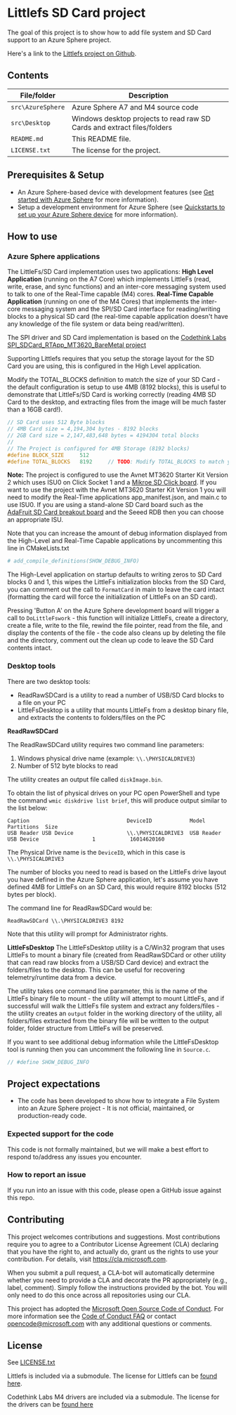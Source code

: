 # Littlefs SD Card project

The goal of this project is to show how to add file system and SD Card support to an Azure Sphere project.

Here's a link to the [Littlefs project on Github](https://github.com/littlefs-project/littlefs).

## Contents

| File/folder | Description |
|-------------|-------------|
| `src\AzureSphere`       | Azure Sphere A7 and M4 source code |
| `src\Desktop`       | Windows desktop projects to read raw SD Cards and extract files/folders |
| `README.md` | This README file. |
| `LICENSE.txt`   | The license for the project. |

## Prerequisites & Setup

- An Azure Sphere-based device with development features (see [Get started with Azure Sphere](https://azure.microsoft.com/en-us/services/azure-sphere/get-started/) for more information).
- Setup a development environment for Azure Sphere (see [Quickstarts to set up your Azure Sphere device](https://docs.microsoft.com/en-us/azure-sphere/install/overview) for more information).

## How to use

### Azure Sphere applications 

The LittleFs/SD Card implementation uses two applications:
**High Level Application** (running on the A7 Core) which implements LittleFs (read, write, erase, and sync functions) and an inter-core messaging system used to talk to one of the Real-Time capable (M4) cores.
**Real-Time Capable Application** (running on one of the M4 Cores) that implements the inter-core messaging system and the SPI/SD Card interface for reading/writing blocks to a physical SD card (the real-time capable application doesn't have any knowledge of the file system or data being read/written).

The SPI driver and SD Card implementation is based on the [Codethink Labs SPI_SDCard_RTApp_MT3620_BareMetal project](https://github.com/CodethinkLabs/mt3620-m4-samples/tree/master/SPI_SDCard_RTApp_MT3620_BareMetal)

Supporting Littlefs requires that you setup the storage layout for the SD Card you are using, this is configured in the High Level application. 

Modify the TOTAL_BLOCKS definition to match the size of your SD Card - the default configuration is setup to use 4MB (8192 blocks), this is useful to demonstrate that LittleFs/SD Card is working correctly (reading 4MB SD Card to the desktop, and extracting files from the image will be much faster than a 16GB card!).

```C
// SD Card uses 512 Byte blocks
// 4MB Card size = 4,194,304 bytes - 8192 blocks
// 2GB Card size = 2,147,483,648 bytes = 4194304 total blocks
// 
// The Project is configured for 4MB Storage (8192 blocks)
#define BLOCK_SIZE     512
#define TOTAL_BLOCKS   8192     // TODO: Modify TOTAL_BLOCKS to match your SD Card configuration (total bytes/512)
```

**Note:** The project is configured to use the Avnet MT3620 Starter Kit Version 2 which uses ISU0 on Click Socket 1 and a [Mikroe SD Click board](https://www.mikroe.com/microsd-click). If you want to use the project with the Avnet MT3620 Starter Kit Version 1 you will need to modify the Real-Time applications app_manifest.json, and main.c to use ISU0. If you are using a stand-alone SD Card board such as the [AdaFruit SD Card breakout board](https://www.adafruit.com/product/254) and the Seeed RDB then you can choose an appropriate ISU.

Note that you can increase the amount of debug information displayed from the High-Level and Real-Time Capable applications by uncommenting this line in CMakeLists.txt

```python
# add_compile_definitions(SHOW_DEBUG_INFO)
```

The High-Level application on startup defaults to writing zeros to SD Card blocks 0 and 1, this wipes the LittleFs initialization blocks from the SD Card, you can comment out the call to `FormatCard` in main to leave the card intact (formatting the card will force the initialization of LittleFs on an SD card).

Pressing 'Button A' on the Azure Sphere development board will trigger a call to `DoLittleFswork` - this function will initialize LittleFs, create a directory, create a file, write to the file, rewind the file pointer, read from the file, and display the contents of the file - the code also cleans up by deleting the file and the directory, comment out the clean up code to leave the SD Card contents intact.

### Desktop tools

There are two desktop tools:
* ReadRawSDCard is a utility to read a number of USB/SD Card blocks to a file on your PC
* LittleFsDesktop is a utility that mounts LittleFs from a desktop binary file, and extracts the contents to folders/files on the PC

**ReadRawSDCard**

The ReadRawSDCard utility requires two command line parameters:
1. Windows physical drive name (example: `\\.\PHYSICALDRIVE3`)
2. Number of 512 byte blocks to read

The utility creates an output file called `diskImage.bin`.

To obtain the list of physical drives on your PC open PowerShell and type the command `wmic diskdrive list brief`, this will produce output similar to the list below:

```dos
Caption                               DeviceID            Model                                 Partitions  Size
USB Reader USB Device                 \\.\PHYSICALDRIVE3  USB Reader USB Device                 1           16014620160
```

The Physical Drive name is the `DeviceID`, which in this case is `\\.\PHYSICALDRIVE3`

The number of blocks you need to read is based on the LittleFs drive layout you have defined in the Azure Sphere application, let's assume you have defined 4MB for LittleFs on an SD Card, this would require 8192 blocks (512 bytes per block). 

The command line for ReadRawSDCard would be:
```dos
ReadRawSDCard \\.\PHYSICALDRIVE3 8192
```

Note that this utility will prompt for Administrator rights.

**LittleFsDesktop**
The LittleFsDesktop utility is a C/Win32 program that uses LittleFs to mount a binary file (created from ReadRawSDCard or other utility that can read raw blocks from a USB/SD Card device) and extract the folders/files to the desktop. This can be useful for recovering telemetry/runtime data from a device.

The utility takes one command line parameter, this is the name of the LittleFs binary file to mount - the utility will attempt to mount LittleFs, and if successful will walk the LittleFs file system and extract any folders/files - the utility creates an `output` folder in the working directory of the utility, all folders/files extracted from the binary file will be written to the output folder, folder structure from LittleFs will be preserved.

If you want to see additional debug information while the LittleFsDesktop tool is running then you can uncomment the following line in `Source.c`.

```C
// #define SHOW_DEBUG_INFO
```

## Project expectations

* The code has been developed to show how to integrate a File System into an Azure Sphere project -  It is not official, maintained, or production-ready code.

### Expected support for the code

This code is not formally maintained, but we will make a best effort to respond to/address any issues you encounter.

### How to report an issue

If you run into an issue with this code, please open a GitHub issue against this repo.

## Contributing

This project welcomes contributions and suggestions. Most contributions require you to
agree to a Contributor License Agreement (CLA) declaring that you have the right to,
and actually do, grant us the rights to use your contribution. For details, visit
https://cla.microsoft.com.

When you submit a pull request, a CLA-bot will automatically determine whether you need
to provide a CLA and decorate the PR appropriately (e.g., label, comment). Simply follow the
instructions provided by the bot. You will only need to do this once across all repositories using our CLA.

This project has adopted the [Microsoft Open Source Code of Conduct](https://opensource.microsoft.com/codeofconduct/).
For more information see the [Code of Conduct FAQ](https://opensource.microsoft.com/codeofconduct/faq/)
or contact [opencode@microsoft.com](mailto:opencode@microsoft.com) with any additional questions or comments.

## License

See [LICENSE.txt](./LICENCE.txt)

Littlefs is included via a submodule. The license for Littlefs can be [found here](https://github.com/littlefs-project/littlefs/blob/master/LICENSE.md).

Codethink Labs M4 drivers are included via a submodule. The license for the drivers can be [found here](https://github.com/CodethinkLabs/mt3620-m4-drivers/blob/master/LICENSE.txt)